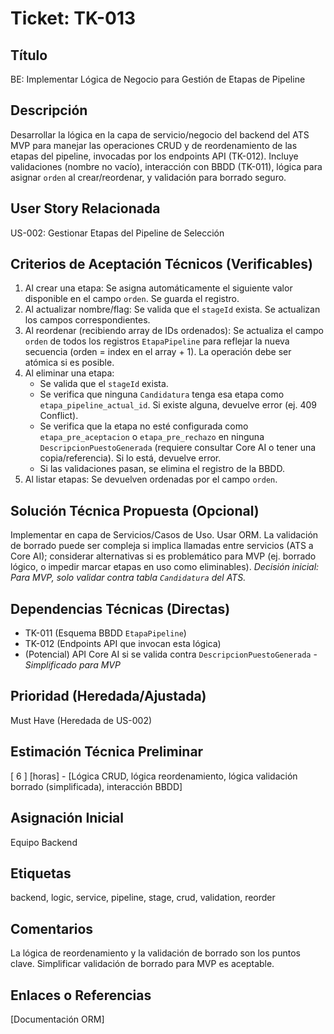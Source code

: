 # Ticket: TK-013

## Título
BE: Implementar Lógica de Negocio para Gestión de Etapas de Pipeline

## Descripción
Desarrollar la lógica en la capa de servicio/negocio del backend del ATS MVP para manejar las operaciones CRUD y de reordenamiento de las etapas del pipeline, invocadas por los endpoints API (TK-012). Incluye validaciones (nombre no vacío), interacción con BBDD (TK-011), lógica para asignar `orden` al crear/reordenar, y validación para borrado seguro.

## User Story Relacionada
US-002: Gestionar Etapas del Pipeline de Selección

## Criterios de Aceptación Técnicos (Verificables)
1.  Al crear una etapa: Se asigna automáticamente el siguiente valor disponible en el campo `orden`. Se guarda el registro.
2.  Al actualizar nombre/flag: Se valida que el `stageId` exista. Se actualizan los campos correspondientes.
3.  Al reordenar (recibiendo array de IDs ordenados): Se actualiza el campo `orden` de todos los registros `EtapaPipeline` para reflejar la nueva secuencia (orden = index en el array + 1). La operación debe ser atómica si es posible.
4.  Al eliminar una etapa:
    * Se valida que el `stageId` exista.
    * Se verifica que ninguna `Candidatura` tenga esa etapa como `etapa_pipeline_actual_id`. Si existe alguna, devuelve error (ej. 409 Conflict).
    * Se verifica que la etapa no esté configurada como `etapa_pre_aceptacion` o `etapa_pre_rechazo` en ninguna `DescripcionPuestoGenerada` (requiere consultar Core AI o tener una copia/referencia). Si lo está, devuelve error.
    * Si las validaciones pasan, se elimina el registro de la BBDD.
5.  Al listar etapas: Se devuelven ordenadas por el campo `orden`.

## Solución Técnica Propuesta (Opcional)
Implementar en capa de Servicios/Casos de Uso. Usar ORM. La validación de borrado puede ser compleja si implica llamadas entre servicios (ATS a Core AI); considerar alternativas si es problemático para MVP (ej. borrado lógico, o impedir marcar etapas en uso como eliminables). *Decisión inicial: Para MVP, solo validar contra tabla `Candidatura` del ATS.*

## Dependencias Técnicas (Directas)
* TK-011 (Esquema BBDD `EtapaPipeline`)
* TK-012 (Endpoints API que invocan esta lógica)
* (Potencial) API Core AI si se valida contra `DescripcionPuestoGenerada` - *Simplificado para MVP*

## Prioridad (Heredada/Ajustada)
Must Have (Heredada de US-002)

## Estimación Técnica Preliminar
[ 6 ] [horas] - [Lógica CRUD, lógica reordenamiento, lógica validación borrado (simplificada), interacción BBDD]

## Asignación Inicial
Equipo Backend

## Etiquetas
backend, logic, service, pipeline, stage, crud, validation, reorder

## Comentarios
La lógica de reordenamiento y la validación de borrado son los puntos clave. Simplificar validación de borrado para MVP es aceptable.

## Enlaces o Referencias
[Documentación ORM]